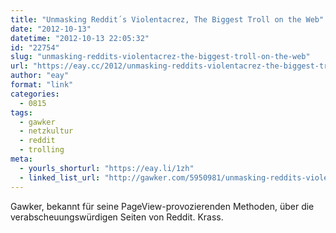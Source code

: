 ```yaml
---
title: "Unmasking Reddit´s Violentacrez, The Biggest Troll on the Web"
date: "2012-10-13"
datetime: "2012-10-13 22:05:32"
id: "22754"
slug: "unmasking-reddits-violentacrez-the-biggest-troll-on-the-web"
url: "https://eay.cc/2012/unmasking-reddits-violentacrez-the-biggest-troll-on-the-web/"
author: "eay"
format: "link"
categories:
  - 0815
tags:
  - gawker
  - netzkultur
  - reddit
  - trolling
meta:
  - yourls_shorturl: "https://eay.li/1zh"
  - linked_list_url: "http://gawker.com/5950981/unmasking-reddits-violentacrez-the-biggest-troll-on-the-web"
---
```


Gawker, bekannt für seine PageView-provozierenden Methoden, über die verabscheuungswürdigen Seiten von Reddit. Krass.
